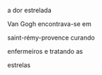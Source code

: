 a dor estrelada

Van Gogh encontrava-se em

saint-rémy-provence curando

enfermeiros e tratando as

estrelas

